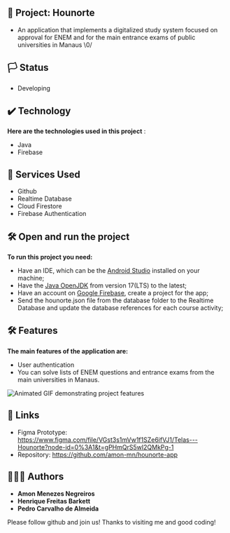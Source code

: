## 📱 Project: Hounorte

* An application that implements a digitalized study system focused on approval for ENEM and for the main entrance exams of public universities in Manaus \0/

## 🏳️ Status

* Developing

## ✔️ Technology

**Here are the technologies used in this project** :

* Java
* Firebase

## 🔨 Services Used

* Github
* Realtime Database
* Cloud Firestore
* Firebase Authentication

## 🛠️ Open and run the project

**To run this project you need:**

* Have an IDE, which can be the [Android Studio](https://developer.android.com/) installed on your machine;
* Have the [Java OpenJDK](https://www.azul.com/downloads/?package=jdk#download-openjdk) from version 17(LTS) to the latest;
* Have an account on [Google Firebase](https://firebase.google.com/), create a project for the app;
* Send the hounorte.json file from the database folder to the Realtime Database and update the database references for each course activity;

## 🛠️ Features

**The main features of the application are:**
 * User authentication
 * You can solve lists of ENEM questions and entrance exams from the main universities in Manaus.
 
![Animated GIF demonstrating project features](https://github.com/amon-mn/hounorte-app/blob/df3c0a07faaa0c215dd11b2c08107cd970c8eee3/app/src/main/res/drawable-xxhdpi/assets/hounorte.gif)
 
 
## 🔗 Links
 * Figma Prototype: https://www.figma.com/file/VGst3s1mVw1f1SZe6ifVJ1/Telas---Hounorte?node-id=0%3A1&t=gPHmQrS5wI2QMkPg-1
 * Repository: https://github.com/amon-mn/hounorte-app
   
 
## 🙋🏻‍♂️ Authors

 * **Amon Menezes Negreiros** 
 * **Henrique Freitas Barkett** 
 * **Pedro Carvalho de Almeida**

 Please follow github and join us!
 Thanks to visiting me and good coding!
 

